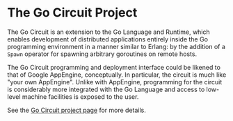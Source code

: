 The Go Circuit Project
======================

The Go Circuit is an extension to the Go Language and Runtime, which enables
development of distributed applications entirely inside the Go programming
environment in a manner similar to Erlang: by the addition of a `Spawn`
operator for spawning arbitrary goroutines on remote hosts.

The Go Circuit programming and deployment interface could be likened to that of
Google AppEngine, conceptually. In particular, the circuit is much like "your
own AppEngine". Unlike with AppEngine, programming for the circuit is
considerably more integrated with the Go Language and access to low-level
machine facilities is exposed to the user.

See the [Go Circuit project page](http://gocircuit.org) for more details.
